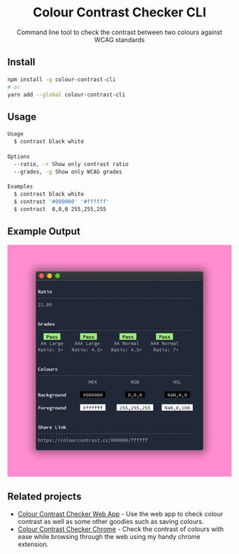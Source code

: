 <div align="center">
  <h1>Colour Contrast Checker CLI</h1>
  <p>Command line tool to check the contrast between two colours against WCAG standards</p>
</div>

## Install

```sh
npm install -g colour-contrast-cli
# or
yarn add --global colour-contrast-cli
```

## Usage

```sh
Usage
  $ contrast black white

Options
  --ratio, -r Show only contrast ratio
  --grades, -g Show only WCAG grades

Examples
  $ contrast black white
  $ contrast '#000000' '#ffffff'
  $ contrast  0,0,0 255,255,255
```

## Example Output

![Example output of Colour Contrast Checker CLI](preview.jpg)

## Related projects

- [Colour Contrast Checker Web App](https://colourcontrast.cc) - Use the web app to check colour contrast as well as some other goodies such as saving colours.
- [Colour Contrast Checker Chrome](https://chrome.google.com/webstore/detail/colour-contrast-checker/nmmjeclfkgjdomacpcflgdkgpphpmnfe) - Check the contrast of colours with ease while browsing through the web using my handy chrome extension.
